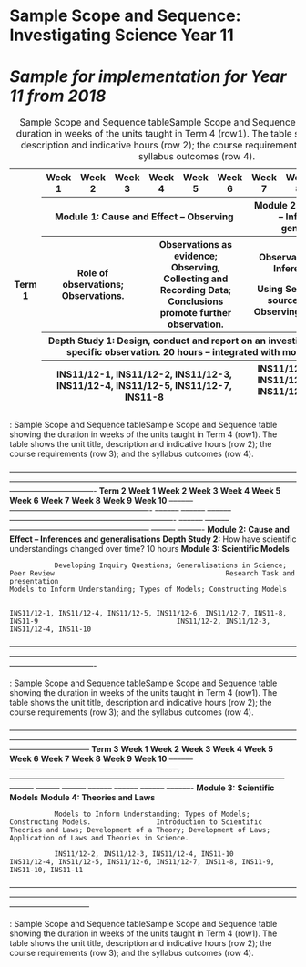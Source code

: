 # 

# Sample Scope and Sequence: Investigating Science Year 11

# *Sample for implementation for Year 11 from 2018*

<table>
<caption>Sample Scope and Sequence tableSample Scope and Sequence table showing the duration in weeks of the units taught in Term 4 (row1). The table shows the unit title, description and indicative hours (row 2); the course requirements (row 3); and the syllabus outcomes (row 4).</caption>
<colgroup>
<col style="width: 2%" />
<col style="width: 9%" />
<col style="width: 9%" />
<col style="width: 9%" />
<col style="width: 9%" />
<col style="width: 9%" />
<col style="width: 9%" />
<col style="width: 9%" />
<col style="width: 9%" />
<col style="width: 9%" />
<col style="width: 9%" />
</colgroup>
<thead>
<tr class="header">
<th rowspan="5"><strong>Term 1</strong></th>
<th><strong>Week 1</strong></th>
<th><strong>Week 2</strong></th>
<th><strong>Week 3</strong></th>
<th><strong>Week 4</strong></th>
<th><strong>Week 5</strong></th>
<th><strong>Week 6</strong></th>
<th><strong>Week 7</strong></th>
<th><strong>Week 8</strong></th>
<th><strong>Week 9</strong></th>
<th><strong>Week 10</strong></th>
</tr>
<tr class="odd">
<th colspan="6"><strong>Module 1:</strong> <strong>Cause and Effect – Observing</strong></th>
<th colspan="4"><strong>Module 2: Cause and Effect – Inferences and generalisations</strong></th>
</tr>
<tr class="header">
<th colspan="3">Role of observations; Observations.</th>
<th colspan="3">Observations as evidence; Observing, Collecting and Recording Data; Conclusions promote further observation.</th>
<th colspan="3"><p>Observations and Inferences;</p>
<p>Using Secondary-sourced Data; Observing Patterns.</p></th>
<th></th>
</tr>
<tr class="odd">
<th colspan="10"><strong>Depth Study 1:</strong> Design, conduct and report on an investigation based on a specific observation. 20 hours – integrated with modules 1 and 2.</th>
</tr>
<tr class="header">
<th colspan="6">INS11/12-1, INS11/12-2, INS11/12-3, INS11/12-4, INS11/12-5, INS11/12-7, INS11-8</th>
<th colspan="4">INS11/12-1, INS11/12-2, INS11/12-3, INS11/12-4, INS11/12-5, INS11/12-7, INS11-9</th>
</tr>
</thead>
<tbody>
</tbody>
</table>

: Sample Scope and Sequence tableSample Scope and Sequence table showing the duration in weeks of the units taught in Term 4 (row1). The table shows the unit title, description and indicative hours (row 2); the course requirements (row 3); and the syllabus outcomes (row 4).

  –––––––––––––––––––––––––––––––––––––––––––––––––––––––––––––––––––––––––––––––––––––––––––––––––––––––––––––––––––––––––––––––––––––––––––––––––––––––––––––––––––––-
  **Term 2**   **Week 1**                                                              **Week 2**   **Week 3**   **Week 4**   **Week 5**                                                                          **Week 6**   **Week 7**   **Week 8**                                                             **Week 9**   **Week 10**
  –––––– –––––––––––––––––––––––––––––––––––- –––––– –––––– –––––– –––––––––––––––––––––––––––––––––––––––––- –––––– –––––– ––––––––––––––––––––––––––––––––––– –––––– ––––––-
               **Module 2:** **Cause and Effect – Inferences and generalisations**                                           **Depth Study 2:** How have scientific understandings changed over time? 10 hours                             **Module 3: Scientific Models**                                                     

               Developing Inquiry Questions; Generalisations in Science; Peer Review                                          Research Task and presentation                                                                                Models to Inform Understanding; Types of Models; Constructing Models                

                                                                                                                              INS11/12-1, INS11/12-4, INS11/12-5, INS11/12-6, INS11/12-7, INS11-8, INS11-9                                  INS11/12-2, INS11/12-3, INS11/12-4, INS11-10                                        
  –––––––––––––––––––––––––––––––––––––––––––––––––––––––––––––––––––––––––––––––––––––––––––––––––––––––––––––––––––––––––––––––––––––––––––––––––––––––––––––––––––––-

  : Sample Scope and Sequence tableSample Scope and Sequence table showing the duration in weeks of the units taught in Term 4 (row1). The table shows the unit title, description and indicative hours (row 2); the course requirements (row 3); and the syllabus outcomes (row 4).

  ––––––––––––––––––––––––––––––––––––––––––––––––––––––––––––––––––––––––––––––––––––––––––––––––––––––––––––––––––––––––––––––––––––––––––––––––––––––––––––––––––––
  **Term 3**   **Week 1**                                                              **Week 2**   **Week 3**                                                                                                                                 **Week 4**   **Week 5**   **Week 6**   **Week 7**   **Week 8**   **Week 9**   **Week 10**
  –––––– –––––––––––––––––––––––––––––––––––- –––––– ––––––––––––––––––––––––––––––––––––––––––––––––––––––––––––––––––––– –––––– –––––– –––––– –––––– –––––– –––––– ––––––-
               **Module 3:** **Scientific Models**                                                  **Module 4: Theories and Laws**                                                                                                                                                                                          

               Models to Inform Understanding; Types of Models; Constructing Models.                Introduction to Scientific Theories and Laws; Development of a Theory; Development of Laws; Application of Laws and Theories in Science.                                                                                 

               INS11/12-2, INS11/12-3, INS11/12-4, INS11-10                                         INS11/12-4, INS11/12-5, INS11/12-6, INS11/12-7, INS11-8, INS11-9, INS11-10, INS11-11                                                                                                                                     
  ––––––––––––––––––––––––––––––––––––––––––––––––––––––––––––––––––––––––––––––––––––––––––––––––––––––––––––––––––––––––––––––––––––––––––––––––––––––––––––––––––––

  : Sample Scope and Sequence tableSample Scope and Sequence table showing the duration in weeks of the units taught in Term 4 (row1). The table shows the unit title, description and indicative hours (row 2); the course requirements (row 3); and the syllabus outcomes (row 4).
